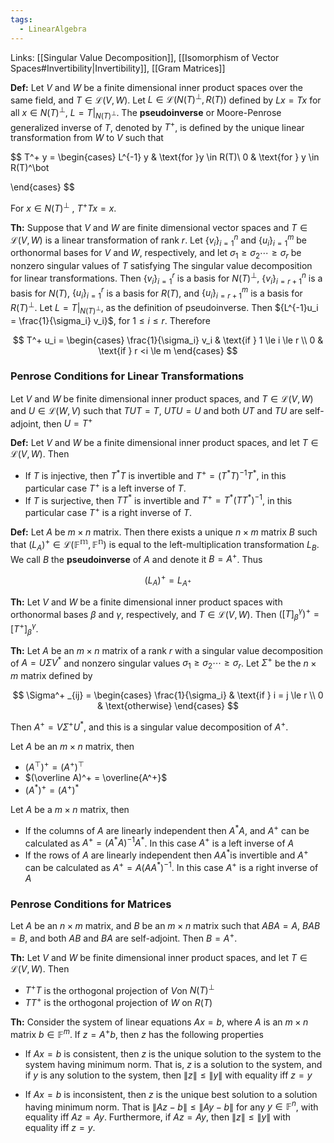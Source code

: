 ```yaml
---
tags:
  - LinearAlgebra
---
```


Links: [[Singular Value Decomposition]], [[Isomorphism of Vector Spaces#Invertibility|Invertibility]], [[Gram Matrices]]

**Def:** Let $V$ and $W$ be a finite dimensional inner product spaces over the same field, and $T \in \mathcal L(V, W)$. Let $L \in \mathcal L(N(T)^\bot, R(T))$ defined by ${Lx =Tx}$ for all $x \in N(T)^\bot$, $L = T|_{N(T)^\bot}$. The **pseudoinverse** or Moore-Penrose generalized inverse of $T$, denoted by $T^+$, is defined by the unique linear transformation from $W$ to $V$ such that

$$ T^+ y = \begin{cases} L^{-1} y & \text{for }y \in R(T)\\ 0 & \text{for } y \in R(T)^\bot

\end{cases} $$

For $x \in N(T)^\bot$ , $T^+ Tx = x$.

********Th:******** Suppose that $V$ and $W$ are finite dimensional vector spaces and ${T \in \mathcal L(V,W)}$ is a linear transformation of rank $r$. Let $\{v_i\}_{i = 1}^n$ and $\{u_i\}_{i=1}^m$ be orthonormal bases for $V$ and $W$, respectively, and let ${\sigma_1 \ge \sigma_2 \cdots \ge \sigma_r}$ be nonzero singular values of $T$ satisfying The singular value decomposition for linear transformations. Then ${\{v_i\}_{i=1}^r}$ is a basis for $N(T)^\bot$, $\{v_i\}_{i = r+1}^n$ is a basis for $N(T)$, $\{u_i\}_{i= 1}^r$ is a basis for $R(T)$, and $\{u_i\}_{i =r+1}^m$ is a basis for $R(T)^\bot$. Let $L = T|_{N(T)^\bot}$, as the definition of pseudoinverse. Then ${L^{-1}u_i = \frac{1}{\sigma_i} v_i}$, for $1 \le i \le r$. Therefore

$$ T^+ u_i = \begin{cases} \frac{1}{\sigma_i} v_i & \text{if } 1 \le i \le r \\ 0 & \text{if } r <i \le m \end{cases} $$

### Penrose Conditions for Linear Transformations

Let $V$ and $W$ be finite dimensional inner product spaces, and ${T \in \mathcal L(V, W)}$ and $U \in \mathcal L(W, V)$ such that $TUT =T$, ${UTU = U}$ and both $UT$ and $TU$ are self-adjoint, then $U = T^+$

**Def:** Let $V$ and $W$ be a finite dimensional inner product spaces, and let $T \in \mathcal L(V, W)$. Then

- If $T$ is injective, then $T^* T$ is invertible and $T^+ = (T^*T)^{-1}T^*$, in this particular case $T^+$ is a left inverse of $T$.
- If $T$ is surjective, then $TT^*$ is invertible and ${T^+ = T^* (TT^*)^{-1}}$, in this particular case $T^+$ is a right inverse of $T$.

**Def:** Let $A$ be $m \times n$ matrix. Then there exists a unique $n \times m$ matrix $B$ such that $(L_A)^+ \in\mathcal L(\mathbb{F^m,F^n})$ is equal to the left-multiplication transformation $L_B$. We call $B$ the **pseudoinverse** of $A$ and denote it $B = A^+$. Thus

$$ (L_A)^+ = L_{A^+} $$

********Th:******** Let $V$ and $W$ be a finite dimensional inner product spaces with orthonormal bases $\beta$ and $\gamma$, respectively, and $T \in \mathcal L(V, W)$. Then ${([T]_\beta^\gamma)^+ = [T^+]_\beta^\gamma}$.

********Th:******** Let $A$ be an $m \times n$ matrix of a rank $r$ with a singular value decomposition of $A = U\Sigma V^*$ and nonzero singular values ${\sigma_1 \ge \sigma_2 \cdots \ge \sigma_r}$. Let $\Sigma^+$ be the $n \times m$ matrix defined by

$$ \Sigma^+ _{ij} = \begin{cases} \frac{1}{\sigma_i} & \text{if } i = j \le r \\ 0 & \text{otherwise} \end{cases} $$

Then $A^+ = V \Sigma^+ U^*$, and this is a singular value decomposition of $A^+$.

Let $A$ be an $m \times n$ matrix, then

- $(A^\top)^+ = (A^+)^\top$
- $(\overline A)^+ = \overline{A^+}$
- $(A^*)^+ = (A^+)^*$

Let $A$ be a $m \times n$ matrix, then

- If the columns of $A$ are linearly independent then $A^* A$, and $A^+$ can be calculated as $A^+ = (A^*A)^{-1}A^*$. In this case $A ^+$ is a left inverse of $A$
- If the rows of $A$ are linearly independent then $AA^*$is invertible and $A^+$ can be calculated as $A^+ = A(AA^*)^{-1}$. In this case $A ^+$ is a right inverse of $A$

### Penrose Conditions for Matrices
Let $A$ be an $n \times m$ matrix, and $B$ be an $m \times n$ matrix such that ${ABA = A}$, $BAB=B$, and both $AB$ and $BA$ are self-adjoint. Then $B = A^+$.

********Th:******** Let $V$ and $W$ be finite dimensional inner product spaces, and let ${T \in \mathcal L(V, W)}$. Then

- $T^+ T$ is the orthogonal projection of $V$on $N(T)^\bot$
- $TT^+$ is the orthogonal projection of $W$ on $R(T)$

********Th:******** Consider the system of linear equations $Ax = b$, where $A$ is an $m \times n$ matrix $b \in \mathbb F^m$. If $z = A^+ b$, then $z$ has the following properties

- If $Ax = b$ is consistent, then $z$ is the unique solution to the system to the system having minimum norm. That is, $z$ is a solution to the system, and if $y$ is any solution to the system, then ${\|z\| \le \|y\|}$ with equality iff $z = y$

- If $Ax = b$ is inconsistent, then $z$ is the unique best solution to a solution having minimum norm. That is ${\|Az -b \| \le \|Ay-b\|}$ for any $y \in \mathbb F^n$, with equality iff $Az = Ay$. Furthermore, if $Az=Ay$, then $\|z\| \le \|y\|$ with equality iff $z =y$.